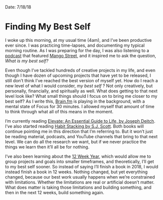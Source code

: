 Date: 7/18/18

# Finding My Best Self

I woke up this morning, at my usual time (4am), and I’ve been productive ever since. I was practicing time-lapses, and documenting my typical morning routine. As I was preparing for the day, I was also listening to a [podcast][1] that featured [Mango Street][2], and it inspired me to ask the question, *What is my best self?*

Even though I’ve tackled hundreds of creative projects in my life, and even though I have dozen of upcoming projects that have yet to be released, I still don’t think I’ve reached the best version of myself yet. How do I reach a new level of what I would consider, *my best self* ? Not only creatively, but personally, financially, and spiritually as well. What does getting to that next level look like? What small things should I focus on to bring me closer to my best self? As I write this, [Brain.fm][3] is playing in the background, with a mental state of Focus for 30 minutes. I allowed myself that amount of time to think through what all of this means in the moment.

I’m currently reading [Elevate: An Essential Guide to Life, by Joseph Deitch][4]. I’ve also started reading [Habit Stacking by S.J. Scott][5]. Both books will continue pointing me in this direction that I’m referring to. But it won’t just be reading material, podcasts, and YouTube channels that bring to that next level. We can do all the research we want, but if we never practice the things we learn then it’ll all be for nothing.

I’ve also been learning about the [12 Week Year][6], which would allow me to group projects and goals into smaller timeframes, and theoretically, I’ll get to my best self sooner. So instead of saying I’ll finish a book in 2018, I would instead finish a book in 12 weeks. Nothing changed, but yet everything changed, because our best work usually happens when we’re constrained with limitations. Whether the limitations are real or artificial doesn’t matter. What does matter is taking those limitations and building something, and then in the next 12 weeks, build something again.

[1]:	https://overcast.fm/+IXIp12pnM
[2]:	https://www.youtube.com/channel/UC5bp5_6h-ZxkBz6S_33ZUVg
[3]:	https://www1.brain.fm/
[4]:	https://www.amazon.com/Elevate-Essential-Guide-Joseph-Deitch/dp/1626344698
[5]:	https://www.amazon.com/Habit-Stacking-Changes-Improve-Happiness-ebook/dp/B06XP2B5QC
[6]:	https://12weekyear.com/